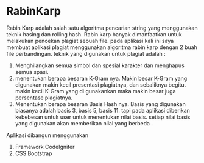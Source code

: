 # RabinKarp
Rabin Karp adalah salah satu algoritma pencarian string yang menggunakan teknik hasing dan rolling hash.
Rabin karp banyak dimanfaatkan untuk melakukan pencekan plagiat sebuah file. pada aplikasi kali ini saya membuat aplikasi plagiat menggunakan algoritma rabin karp dengan 2 buah file perbandingan.
teknik yang digunakan untuk plagiat adalah :
1. Menghilangkan semua simbol dan spesial karakter dan menghapus semua spasi.
2. menentukan berapa besaran K-Gram nya.
Makin besar K-Gram yang digunakan makin kecil presentasi plagiatnya, dan sebaliknya begitu. makin kecil K-Gram yang di gunakankan maka makin besar juga persentase plagiatnya.
3. Menentukan berapa besaran Basis Hash nya.
Basis yang digunakan biasanya adalah basis 3, basis 5, basis 11. tapi pada aplikasi diberikan kebebesan untuk user untuk menentukan nilai basis. setiap nilai basis yang digunakan akan memberikan nilai yang berbeda .

Aplikasi dibangun menggunakan
1. Framework CodeIgniter 
2. CSS Bootstrap
